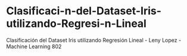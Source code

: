 # Clasificaci-n-del-Dataset-Iris-utilizando-Regresi-n-Lineal
Clasificación del Dataset Iris utilizando Regresión Lineal - Leny Lopez - Machine Learning 802
